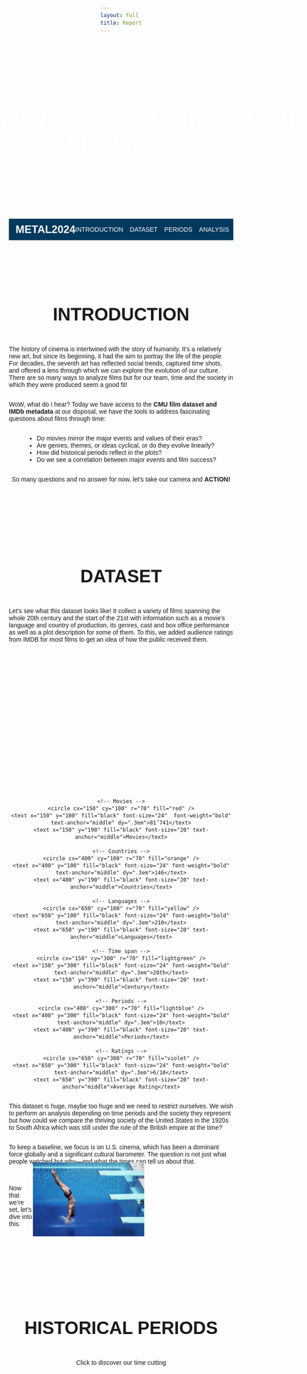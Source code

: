 ```yaml
---
layout: full 
title: Report
---
```


<head>
  <link href="https://fonts.googleapis.com/css2?family=Monserrat:wght@400;500;700&display=swap" rel="stylesheet">
  <style>
    .full-width-bg {
      background-image: url('great+films.jpg');
      background-size: cover;
      background-position: center;
      width: 100vw;
      height: 400px;
      display: flex;
      justify-content: center;
      align-items: center;
      position: relative;
    }
    
    .full-width-bg-overlay {
      background-color: rgba(0, 0, 0, 0.5);
      position: absolute;
      top: 0;
      left: 0;
      width: 100%;
      height: 100%;
      z-index: 1;
    }
    
    .full-width-bg-content {
      position: relative;
      z-index: 2;
      text-align: center;
      font-family: 'Oswald', sans-serif;
    }

    .sticky-navbar {
      background-color: #01395E;
      padding: 10px 0;
      position: sticky;
      top: 0;
      z-index: 1000;
      display: flex;
      justify-content: space-between;
      align-items: center;
      width: 100%;
      box-sizing: border-box;
      margin: 0;
    }

    .sticky-navbar .brand {
      color: #fefefa;
      font-size: 1.5rem;
      font-weight: bold;
      padding-left: 15px;
      flex-grow: 1;
    }

    .sticky-navbar .nav-links {
      padding-right: 15px;
      display: flex;
      gap: 15px;
    }

    .sticky-navbar .nav-links a {
      color: #fefefa;
      text-decoration: none;
      text-transform: uppercase;
    }
  </style>
</head>

<!-- Full-width background section -->
<div class="full-width-bg">
  <div class="full-width-bg-overlay"></div>
  <div class="full-width-bg-content">
    <!-- Title Centered on Image -->
    <h1 style="font-size: 3rem; margin: 0; text-align: center; color: #fefefa;">
      A Century of Film—A Mirror of Our Lifetimes?
    </h1>
  </div>
</div>

<!-- Sticky Navbar with full width -->
<nav class="sticky-navbar">
  <div class="brand">
    METAL2024
  </div>
  <div class="nav-links">
    <a href="#introduction">Introduction</a>
    <a href="#dataset">Dataset</a>
    <a href="#events">Periods</a>
    <a href="#analysis">Analysis</a>
    <a href="#conclusion">Conclusion</a>
    <a href="#team">Team</a>
  </div>
</nav>


<a id="introduction"></a>
<div style="padding-top: 60px;">
  <h2 style="text-align: center; text-transform: uppercase; color: #1a1a1a; font-size: 2.5rem; font-weight: 600;">Introduction</h2>
</div>

The history of cinema is intertwined with the story of humanity. It’s a relatively new art, but since its beginning, it had the aim to portray the life of the people. For decades, the seventh art has reflected social trends, captured time shots, and offered a lens through which we can explore the evolution of our culture. There are so many ways to analyze films but for our team, time and the society in which they were produced seem a good fit! 

WoW, what do I hear? Today we have access to the **CMU film dataset and IMDb metadata** at our disposal, we have the tools to address fascinating questions about films through time:
- Do movies mirror the major events and values of their eras?
- Are genres, themes, or ideas cyclical, or do they evolve linearly?
-   How did historical periods reflect in the plots?
-   Do we see a correlation between major events and film success?

<p>So many questions and no answer for now, let’s take our camera and <strong>ACTION!</strong></p>


---

<a id="dataset"></a>
<div style="padding-top: 60px;">
  <h2 style="text-align: center; text-transform: uppercase; color: #1a1a1a; font-size: 2.5rem; font-weight: 600;">Dataset</h2>
</div>

Let’s see what this dataset looks like! It collect a variety of films spanning the whole 20th century and the start of the 21st with information such as a movie’s language and country of production, its genres, cast and box office performance as well as a plot description for some of them. To this, we added audience ratings from IMDB for most films to get an idea of how the public received them. 


<div style="text-align: center;">
  <svg width="800" height="500" xmlns="http://www.w3.org/2000/svg">
  
    <!-- Movies -->
    <circle cx="150" cy="100" r="70" fill="red" />
    <text x="150" y="100" fill="black" font-size="24"  font-weight="bold" text-anchor="middle" dy=".3em">81’741</text>
    <text x="150" y="190" fill="black" font-size="20" text-anchor="middle">Movies</text>
  
    <!-- Countries -->
    <circle cx="400" cy="100" r="70" fill="orange" />
    <text x="400" y="100" fill="black" font-size="24" font-weight="bold" text-anchor="middle" dy=".3em">146</text>
    <text x="400" y="190" fill="black" font-size="20" text-anchor="middle">Countries</text>
  
    <!-- Languages -->
    <circle cx="650" cy="100" r="70" fill="yellow" />
    <text x="650" y="100" fill="black" font-size="24" font-weight="bold" text-anchor="middle" dy=".3em">210</text>
    <text x="650" y="190" fill="black" font-size="20" text-anchor="middle">Languages</text>
  
    <!-- Time span -->
    <circle cx="150" cy="300" r="70" fill="lightgreen" />
    <text x="150" y="300" fill="black" font-size="24" font-weight="bold" text-anchor="middle" dy=".3em">20th</text>
    <text x="150" y="390" fill="black" font-size="20" text-anchor="middle">Century</text>
  
    <!-- Periods -->
    <circle cx="400" cy="300" r="70" fill="lightblue" />
    <text x="400" y="300" fill="black" font-size="24" font-weight="bold" text-anchor="middle" dy=".3em">10</text>
    <text x="400" y="390" fill="black" font-size="20" text-anchor="middle">Periods</text>
  
    <!-- Ratings -->
    <circle cx="650" cy="300" r="70" fill="violet" />
    <text x="650" y="300" fill="black" font-size="24" font-weight="bold" text-anchor="middle" dy=".3em">6/10</text>
    <text x="650" y="390" fill="black" font-size="20" text-anchor="middle">Average Rating</text>
  
  </svg>
</div>  

This dataset is huge, maybe too huge and we need to restrict ourselves. We wish to perform an analysis depending on time periods and the society they represent but how could we compare the thriving society of the United States in the 1920s to South Africa which was still under the rule of the British empire at the time?

To keep a baseline, we focus is on U.S. cinema, which has been a dominant force globally and a significant cultural barometer. The question is not just what people watched but why—and what the times can tell us about that.

<div style="display: flex; align-items: center; justify-content: space-between;">
  <p>Now that we’re set, let's dive into this.</p>
  <img src="dive.jpg" style="width: 250px; height: auto; padding-right: 200px; margin-top: -20px; padding-bottom: 10px">
</div>


---

<a id="events"></a>
<div style="padding-top: 60px;">
  <h2 style="text-align: center; text-transform: uppercase; color: #1a1a1a; font-size: 2.5rem; font-weight: 600;">Historical Periods</h2>
</div>

Click to discover our time cutting
<html lang="en">
<head>
    <style>
        /* General styling */
        body {
            font-family: Arial, sans-serif;
            margin: 0;
            padding: 20px;
            display: flex;
            justify-content: center;
            align-items: center;
            flex-direction: column;
        }

        h1 {
            text-align: center;
            margin-bottom: 20px;
        }

        /* Grid container for each row*/
        .grid-row {
            display: grid;
            gap: 20px;
            width: 100%;
            max-width: 1200px;
            margin-bottom: 20px;
        }

        /* Row-specific column settings */
        .row-1 {
            grid-template-columns: repeat(4, 1fr); /* 4 items in first row */
        }

        .row-2 {
            grid-template-columns: repeat(3, 1fr); /* 3 items in second row */
        }

        .row-3 {
            grid-template-columns: repeat(3, 1fr); /* 3 items in third row */
        }

        /* Individual item in the grid */
        .period-container {
            text-align: center;
            border: 1px solid #ddd;
            border-radius: 10px;
            padding: 10px;
            background-color: #f9f9f9;
            box-shadow: 0 2px 5px rgba(0, 0, 0, 0.1);
        }

        /* Clickable image */
        .period-image {
            cursor: pointer;
            width: 100%;
            aspect-ratio: 4 / 3;
            object-fit: cover; 
            border-radius: 10px;
            transition: transform 0.2s;
        }

        .period-image:hover {
            transform: scale(1.05);
        }

        /* Hidden text */
        .period-text {
            display: none;
            margin-top: 10px;
            font-size: 14px;
            line-height: 1.5;
        }
    </style>
</head>
<body>
    <div class="grid-row row-1">
        <!-- Add a period for each historical event -->
        <div class="period-container">
            <div class="default-text" id="default-text1"><strong>The Progressive Era:<br>1900-1914</strong></div>
            <img src="progressive-era.jpg" alt="Progressive Era" class="period-image" onclick="toggleText('text1')" />
            <div id="text1" class="period-text">
                At the beginning of the 20th century, the USA were driven by progressivism, a social democratic movement that rose in response to the massive industrialization of the late 19th century. It brought many reforms seeking to improve the conditions of the middle and working classes. This period saw a general improvement of the population’s quality of life with a prosperous economy and a push for social equality and women’s rights.
            </div>
        </div>
        <div class="period-container">
            <div class="default-text" id="default-text2"><strong>World War I:<br>1914-1918</strong></div>
            <img src="ww1.jpg" alt="World War I" class="period-image" onclick="toggleText('text2')" />
            <div id="text2" class="period-text">
                As the first World War erupted, the USA chose to remain neutral. Even though the public opinion was generally more friendly towards the Allies (UK, France, Russia, …) than the Central Powers (Germany, Austria-Hungary, Ottoman Empire, …), they preferred not to engage in battle. However, they still looked to prepare for the possibility of war and strengthened the military powers, especially the Navy. Over time, the American people saw Germany as being increasingly hostile and it was announced in 1917 that the United States were entering the war siding with the Allies. 
            </div>
        </div>
        <div class="period-container">
            <div class="default-text" id="default-text3"><strong>The Roaring Twenties:<br>1918-1929</strong></div>
            <img src="roaring-twenties.jpg" alt="The Roaring Twenties" class="period-image" onclick="toggleText('text3')" />
            <div id="text3" class="period-text">
                The 1920s, also known as the Roaring Twenties, saw the USA ending getting out of WW1 as victors and with few economic losses. These years were similar to the Progressive Era in that America continued its economic growth and prosperity. The incomes of working people increased along with those of middle class and wealthier Americans resulting in a increased consumerism. The automobile and electricity industries thrived and radically changed the people’s way of life. But the Roaring twenties are also the start of the prohibition, where the distribution of alcohol became illegal in hope to eradicate alcoholism. However, this did not solve the problem and brought an even greater one as many gangs took over the alcohol market and rapidly grew more and more violent.
            </div>
        </div>
        <div class="period-container">
            <div class="default-text" id="default-text4"><strong>The Great Depression:<br>1929-1939</strong></div>
            <img src="great-depression.jpg" alt="The Great Depression" class="period-image" onclick="toggleText('text4')" />
            <div id="text4" class="period-text">
                The Wall Street Crash of 1929 brought an abrupt end to the Roaring Twenties. A lot of people had invested their money on the stock market that was very loosely regulated and as the economy plummeted, they were left with massive debt. This is a period of huge poverty and unemployment as a fourth of the population came jobless by 1933. The whole decade resulted in efforts to gradually recover the economy and employment rate.
            </div>
        </div>
    </div>
    <!-- Row 2 with 3 containers -->
    <div class="grid-row row-2">
        <div class="period-container">
            <div class="default-text" id="default-text5"><strong>World War II:<br>1939-1945</strong></div>
            <img src="ww2.jpg" alt="World War II" class="period-image" onclick="toggleText('text5')" />
            <div id="text5" class="period-text">
                As the second World War began, the industry changed rapidly to support the war effort. The employment rate rose back up and even women joined the workforce to replace the people enrolled in the army. Productivity was increased to match the demands of a growing military force, and a lot of efforts were made to ensure the national unity. In this sense, the movie industry of Hollywood worked an impressive propaganda to consolidate the Americans’ patriotism and resentment towards Germany.
            </div>
        </div>
        <div class="period-container">
            <div class="default-text" id="default-text6"><strong>The Early Cold War:<br>1946-1960</strong></div>
            <img src="early-cold-war.jpg" alt="The Early Cold War" class="period-image" onclick="toggleText('text6')" />
            <div id="text6" class="period-text">
                The USA got out of the war as one of the most influential countries in the world along with the USSR. This period was one of high economic growth and prosperity for the American people. Nonetheless, it was also marked by the Red Scare, the fear of the other superpower of that time, The communist USSR. The two nations with radically different political views were competing to see which one would shape the future of the world. As well as providing help to rebuild their allies’ nations in Europe and engaging in wars against communism across the globe, the States embarked on a race both in nuclear armament and on space discovery. Inside the country, a large propaganda was set up against communism and people were prosecuted if they were too far on the left political wing. 
            </div>
        </div>
        <div class="period-container">
          <div class="default-text" id="default-text7"><strong>The Civil Rights Movement:<br>1960-1970</strong></div>
          <img src="civil-rights.jpg" alt="The Civil Rights Movement" class="period-image" onclick="toggleText('text7')" />
          <div id="text7" class="period-text">
              The Civil Rights Movement of the 50s and 60s saw the African American population fight to promote racial equality and the rights of the black people. It was a moment of great social changes that confronted the United States to the incoherences of their self-proclaimed position of leaders of the democracy. This mostly non-violent movement led by figures such as Martin Luther King Jr., Malcolm X or Fannie Lou Hamer brought the abolition of many discriminative laws and laid a legal groundwork to promote equality and civil rights. This period also saw the culmination of the space race as, in 1969, Neil Armstrong became the first human to set foot on the moon
          </div>
        </div>
    </div>
    <!-- Row 3 with 3 containers -->
    <div class="grid-row row-3">
        <div class="period-container">
          <div class="default-text" id="default-text8"><strong>The Late Cold War<br>1971-1991</strong></div>
          <img src="late-cold-war.jpg" alt="The Late Cold War" class="period-image" onclick="toggleText('text8')" />
          <div id="text8" class="period-text">
              As the Cold War continued, the USA slowly but surely gained the upper hand against the USSR. The American economy was growing steadily while communism started to show its economical flaws. At the same time, many pro-peace movements rose in America as the population was fed up with the many conflicts around the globe in which the States were involved. Conflicts such as the Vietnam war angered the population that didn’t understand why American people had to die so far from their home.
          </div>
        </div>
        <div class="period-container">
          <div class="default-text" id="default-text9"><strong>The Post-Cold War and the New World Order:<br>1992-2001</strong></div>
          <img src="post-cold-war.jpg" alt="The Post-Cold War" class="period-image" onclick="toggleText('text9')" />
          <div id="text9" class="period-text">
              The end of the Soviet Union in 1991 left the United States as victors of the Cold War and established them as the only superpower of the world. In a world entering globalisation and the starting years of internet, the American culture thrived and influenced the whole world. If there was no communism to fight, the US army was still present in many regions of the world to serve their interests. For example, many soldiers were sent in the Arabic peninsula because of the large reserves of Oil present in the region.
          </div>
        </div>
        <div class="period-container">
        <div class="default-text" id="default-text10"><strong>The War on terrorism:<br>2001-present</strong></div>
        <img src="9_11.png" alt="The War on terrorism" class="period-image" onclick="toggleText('text10')" />
          <div id="text10" class="period-text">
            The attacks of the 11th of September shocked the world and even more so the United States. They discovered a new kind of war they weren't ready for, terrorism. The enemy could be pretty much anyone, and there was no clear way to counterattack. This brought a lot of fear and distrust to the population, and the USA started a more self-centred politic and restricted the access inside their borders and.
          </div>
        </div>
    </div>

    <script>
        // Toggle visibility of the text
        function toggleText(id) {
            const textElement = document.getElementById(id);
            textElement.style.display = textElement.style.display === 'block' ? 'none' : 'block';
        }
    </script>
</body>
</html>


---

<a id="analysis"></a>
<div style="padding-top: 60px; padding-bottom: 30px;">
  <h2 style="text-align: center; text-transform: uppercase; color: #1a1a1a; font-size: 2.5rem; font-weight: 600;">Analysis</h2>
</div>

## Genre-ally Speaking: A Plot Twist in Movie History

{% include line_theme_years_plot.html %}

Wow, looking at the "Evolution of Movie Themes Over the Years" graph, it's incredible to see how the number of movies produced for different themes has changed from 1900 to 2020. Each line represents a movie theme like Action/Adventure/Thriller, Comedy, or Drama/Mystery, and you can really see the shifts over time. For example, the early years were dominated by "Short/Silent" films, but as sound technology came into play, their numbers dropped. Then, after 1970, we see a big surge in Action, Adventure, and Thriller films, likely due to advancements in special effects. After 1980, there’s also a noticeable rise in independent and LGBT films. It's amazing how much the number of films has grown, especially when some themes now have numbers double the maximum from the early 1900s. It's fascinating to think about how movie themes have evolved alongside history—how some genres became more popular or less popular, and how they reflect the cultural shifts of the times. Let’s take a closer look at the peaks from both the early and late 20th century to understand what changed.

<table style="padding: 0; border-spacing: 0; margin-top: -150px; border: none;">
  <tr style="border-bottom: none !important;" >
    <td style="width: 50%; word-wrap: break-word;">
      {% include line_start_3.html %}
    </td>
    <td style="width: 50%; word-wrap: break-word; padding-top: 300px; margin-left: -15px">
      {% include line_end_3.html %}
    </td>
  </tr>
</table>


<table style="border: none;">
  <tr style="border: none;">
    <td>
      <img src="bnw-silent.jpg" alt="Image" width="600" />
    </td>
    <td>
      <strong>Short/Silent Films:</strong>  
        Back in the early days of cinema, short and silent films were all the rage. They were simple, accessible, and had this novelty that drew huge audiences, peaking around 1920. Take Charlie Chaplin’s <em>The Kid</em> (1921)—a massive hit that didn’t need dialogue to connect with people. But by the late 1920s, sound came along and changed everything. Movies like <em>The Jazz Singer</em> (1927) set a new standard, and silent films quickly lost their appeal.
      <br><br>

      <strong>Black-and-White Films:</strong> 
        You know, black-and-white films really ruled early cinema because color technology wasn’t affordable yet. They peaked around 1940, but after 1960, color films became the norm, and black-and-white films lost their appeal. What’s interesting, though, is that there was a resurgence of black-and-white films after 2000. It shows how filmmakers still appreciate it as a powerful artistic choice.
      <br><br>

      <strong>Independent/Experimental/LGBT Films:</strong> 
        Before 1980, independent, experimental, and LGBT films were pretty rare, mainly because of production limits and censorship. But after 1980, things really changed. Social movements and cultural shifts opened up space for these films to thrive, giving a platform to diverse voices and allowing filmmakers to tackle more unconventional themes and artistic styles.
    </td>
  </tr>
</table>

<table>
  <tr style="border: none;">
    <td>
      <strong>Drama/Mystery:</strong>  
        Drama and mystery films grew in popularity because they tackle timeless human conflicts, making them relatable in any era. Between 2000 and 2010, there was a lot going on—wars, economic crises, and social changes—so these genres really resonated with people. Plus, there was a general boom in movie production, which helped too.  
      <br><br>

      <strong>Action/Adventure/Thriller:</strong> 
        Well, after 1970, there was a big shift in technology, especially with special effects. This period saw major advancements in film techniques, like CGI and more realistic stunts, which made it possible to create all these wild, visually impressive movies. Historically, this was also around the time when Hollywood started investing more in blockbusters, aiming to draw huge audiences, and action-packed films were perfect for that. So, with better tech and a changing industry, these genres really blew up.
      <br><br>

      <strong>Comedy:</strong> 
        Comedy really peaked in the 1940s, probably because of those “screwball comedies” that were huge during the Great Depression and World War II. People just needed a break from all the tough stuff going on, so these films offered a way to escape. The thing with comedy is, no matter what type it is—slapstick, satire, or witty banter—it helps people cope with life’s challenges by making them laugh. Back then, especially, people were looking for something that could take their minds off all the stress, and comedy was the perfect way to do that.
    </td>
    <td>
      <img src="missionimpossible.jpg" alt="Image" width="700" />
    </td>
  </tr>
</table>


{% include line_theme_periods_plot.html %}

So, this graph is showing how certain movie genres were more popular in different time periods, based on what people were into at the time. Like, in the early 1900s, silent films were huge, but then as sound came in, they started to drop off. During the Great Depression, comedies and musicals became more popular because people wanted something lighthearted to escape from the tough times.
Then, when you get to the Cold War, Sci-Fi films started to rise. Makes sense, right? People were anxious about technology and the future, so movies about futuristic or dystopian worlds fit the vibe. Action/Adventure films also grew in popularity during tense global moments like the Cold War, while genres like Romance and  Musicals were bigger when things were more peaceful, like after WWII.
But now, what we really want to figure out is which genres were the most dominant in each period. That way, we can see exactly how the big events of the time influenced what kinds of movies people were watching.

{% include bar_theme_period.html %}
Alright, so here's the breakdown of how film genres shifted over the years, and how each era was reflected through cinema:
**The Belle Époque (1900-1914)** started with mostly Short, Silent, Black-and-white films because that's all the technology could manage back then.
When **World War I (1914-1918)** came along, the technology didn’t change much, and films still stuck to the silent, black-and-white format.
Then in the **Roaring Twenties (1920-1929)**, there was a shift. People were looking for something to lift their spirits, so Comedy films became popular. You still had Black-and-white and Silent films, but comedy began to take over, along with drama/mystery and romance.
The **Great Depression (1929-1939)** saw a continuation of Black-and-white films, but the mood shifted toward Drama/Mystery to reflect the hard times. At the same time, people sought comfort in Comedy, Romance, and Musicals as a way to escape the tough realities.
**World War II (1939-1945)** brought a rise in Drama/Mystery films to match the serious global situation. Action/Adventure/Thriller films also started to appear, likely reflecting the desire for stories of heroism. Comedy still had a place, offering some relief during the dark days.
In the **Early Cold War (1946-1960)**,  Action/Adventure/Thriller films dominated, probably due to the intrigue around espionage and political tension. Drama/Mystery remained relevant, and  Comedy, Romance, and Musicals were still around.
During the **Civil Rights Movement (1960-1970)**, we continued to see strong Action/Adventure/Thriller films, but there was also an increase in Horror/Crime and Indie/experimental/LGBT films. This shift reflected the changing cultural and social issues of the time.
In the **Late Cold War (1971-1991)**, Action/Adventure/Thriller films stayed big, but there was a rise in Science fiction/Fantasy films as people looked for escape or reflected on technological advances. Horror/crime, indie/experimental/LGBT, and Animation/Family films also gained popularity.
With the **Post-Cold War and New World Order (1992-2001)**, there was more variety, with Action/Adventure/Thriller, Animation/Family, and Science fiction/Fantasy leading the charge. Films became more diverse, but Comedy and Drama/Mystery stayed strong, and we saw more Indie/experimental/LGBT films too.
Finally, after 9/11 (2001-present),  action/adventure/thriller films were still huge, but there was a rise in Animation/Family and Science fiction/Fantasy, reflecting the cultural shifts and technological changes. Drama/mystery still showed up, but it wasn't as dominant as before.
Now, the big question: do periods with similar events share the same themes? Or was it all random from the start? Let’s figure that out by looking at a correlation matrix.

{% include period_corr_matrix.html %}
Some periods, like **The Belle Époque (1900-1914)**, **World War I (1914-1918)**, and **The Roaring Twenties (1920-1929)**, are super similar—basically all about Silent, black-and-white films. Comedy, Romance, and Drama were popular because they were simple and fun, reflecting the times.  
Then you’ve got the Cold War eras—1946 to the present—which are also closely connected. This is when Action/Adventure/Thriller genres took over, thanks to all the espionage and political tension. Later, sci-fi and fantasy blew up as people started dreaming big and escaping reality.  
Periods like **The Great Depression (1929-1939)** and **World War II (1939-1945)** sit in the middle. Both were tough times, so Drama/Mystery dominated, but there was still room for Comedy and Musicals to lighten the mood.  
And then you’ve got the outliers, like **The Belle Époque** compared to the **Post-Cold War** era—totally different vibes. Early cinema was simple, while the 2000s were all about flashy, CGI-heavy blockbusters and genre diversity.  
It’s **supercalifragilisticexpialidocious**! We weren’t delulu—there really is a correlation between historical and economic events and film genres. But we’re not quite there yet to say it’s causality.

---
## Let's see what we are talking about !
Even if we would rather watch a film than just read about it, we have access here to beautifully crafted summaries, already processed by some magic NLP algorithms. I know, I know, this is old-school—you’d probably prefer to watch a trailer. But these summaries offer a wealth of insights. What can we learn from them? Can we identify trends across different eras? Are there particular patterns or unique characteristics?
So many questions, and yet no answers... but let’s dive into the text.
<div style="text-align: center;">
  <img src="WordcloudTrailers.png" alt="Pikachu Ratings" width="500" />
</div>
For this textual analysis, we processed the entire summaries corpus and conducted a general classification of films based on the eras we selected. This map is generated using common words that are strongly associated with specific periods. If the sum of these words surpasses a certain threshold, we classify the films accordingly
Here are some word clouds based on each period. These show common words from the films’ summaries, using TF-IDF to highlight their importance:
<div style="text-align: center;">
  <div style="display: inline-block; margin: 5px;">
    <img src="WW1.png" alt="Image 1" width="400" />
  </div>
  <div style="display: inline-block; margin: 5px;">
    <img src="WW2.png" alt="Image 2" width="400" />
  </div>
  <div style="display: inline-block; margin: 5px;">
    <img src="CivilRights.png" alt="Image 3" width="400" />
  </div>
  <div style="display: inline-block; margin: 5px;">
    <img src="ColdWar.png" alt="Image 4" width="400" />
  </div>
  <div style="display: inline-block; margin: 5px;">
    <img src="Postcold.pngpng" alt="" width="400" />
  </div>
  <div style="display: inline-block; margin: 5px;">
    <img src="991.png" alt="Image 6" width="400" />
  </div>
</div>

Some terms are predictable, while others are less so. Indeed there can be noise from verbs or common names leading to imprecison in the classification as the LDA analysis told us. But we mainly recover expected athmospheres from each periods and can say that the noise of some missclassified plot is negligible.
 But do these word clouds and classified films truly match their periods, or do they recur across years? To explore this further, we used Latent Dirichlet Allocation (LDA) to highlight topics and examine similarities between periods. Then we plotted the release time dates of these films for each topics.

For example, if we focus on the temporality of films classified as dealing with the "War on Terror," we observe a huge rise after the 2001 attacks on the World Trade Center. There's a sharp increase in films starting in the early 2000s. This aligns with the 9/11 attacks and subsequent military operations, such as the invasions of Afghanistan and Iraq. These events dominated global politics and media, leading to their reflection in cinema.
The highest number of films related to the War on Terror is observed in the mid-2000s. This could reflect the height of global military campaigns, public discourse, and societal impact.
Even after the initial post-9/11 years, the number of films remained significant, potentially due to ongoing conflicts, political debates, and the human and societal cost of the war.
However, we also see some outliers, with films addressing terrorism even before 2001. But as expected, this subject is predominantly modern, appearing in recent times through film plots.
<div style="text-align: center;">
  <img src="ttt.png" alt="Pikachu Ratings" width="600" />
</div>

        Now lets look at the late Cold War period :
<div style="text-align: center;">
  <img src="LateColdwarTime.png" alt="Pikachu Ratings" width="600" />
</div>
There is a peak production (1980s): The sharp increase in films during the 1980s aligns with significant geopolitical developments, such as the Reagan administration's rhetoric, arms race escalations, and Soviet-American tensions. Cinema might have mirrored these anxieties, making this a popular period for Cold War narratives.
We can also individuate a another peak (1990s–2000s) and we determine that even after the Cold War formally ended in 1991, the number of films related to this era remained significant. This reflects retrospective storytelling and a cultural reexamination of the period in the aftermath of the Soviet Union's dissolution.

This analysis reveals significant variability, indicating that historical events have long served as inspiration for movie directors. Even today, historical contexts and events shape the narratives we see on screen, underscoring the enduring impact of the past on cinematic storytelling.

### Causal Inference

To compare attributes of films from different time periods, we wanted to engage in causal inference to understand whether observed differences in film characteristics were truly due to the time period itself, or if they were influenced by other factors.

[Causal inference](https://en.wikipedia.org/wiki/Causal_inference) allows us to draw more reliable conclusions about the effect of a specific factor (in this case, the time period) on film attributes, rather than just identifying correlations. However, in observational data like ours, where films from different time periods are not randomly assigned, (hidden) covariables might be influencing both the period and the outcomes (such as genre trends, budgets, or technological shifts). Without controlling for these covariates, any conclusions about the impact of the time period could be misleading.

In an attempt to address this issue, we turned to [propensity score matching](https://en.wikipedia.org/wiki/Propensity_score_matching) (PSM). PSM helps us create comparable groups by matching films from different time periods that have similar characteristics, in this our case, genre and ratings (budget data was too sparse to be representative). By doing so, we can try to isolate the impact of the time period itself, reducing the bias introduced by the covariates. In theory, PSM allows us to mimic a randomized controlled experiment, where films from different periods are as similar as possible, except for their time of production.

We used logistic regression to estimate the propensity scores for each film, which represent the likelihood of a film being produced in a specific time period based on its genre and ratings. We then matched films from different periods based on these scores, using maximum weight matching (the PS as the weights), creating comparable groups for analysis. All our code is available in the [GitHub repository](https://github.com/epfl-ada/ada-2024-project-metal2024/tree/main/src/causal_inference). 

Our second issue, which we did not address in this analysis, is that the maximum weight matching algorithm we used is O(n³), which makes it computationally expensive for large datasets. To remediate this, we uniformly sampled a subset of the data for our analysis, which could introduce some bias, and some variance. We picked a the biggest subset we could, and added the number of movies for each period in the title of each graph to give an idea of the representativity of our sample.

#### Named Entity Recognition

Our [movie corpus dataset](http://www.cs.cmu.edu/~ark/personas/) included a [Stanford Core-NLP](https://www.wikidata.org/wiki/Q32998961) processed plot summary containing [named entities](https://en.wikipedia.org/wiki/Named-entity_recognition). We used this information to identify the most common entities mentioned in the plot summaries across different time periods. These named entities could provide insights into the dates, characters, locations, lexical information about time, money, durations and more.

<div style="text-align: center;">
  <img src="assets/svg/ORGANIZATION.svg" alt="SVG1" width="1100" />
</div>

The films from the Civil Rights Movement has some interesting `ORGANIZATION` named entities, such as `Times`, which could be linked the the [New York Times](https://en.wikipedia.org/wiki/The_New_York_Times), but also `King` which could be linked to [Martin Luther King Jr](https://en.wikipedia.org/wiki/Martin_Luther_King_Jr.). `Armstrong` could be linked to the musician [Louis Armstrong](https://en.wikipedia.org/wiki/Louis_Armstrong) who won awards in the 1960s, but it is unlikely that it is also linked to the astronaut [Neil Armstrong](https://en.wikipedia.org/wiki/Neil_Armstrong), as he step foot on the moon in 1969, with films taking years to be produced. All of which the Great Depression time period doesn't have. Other entities such as `Sharks` remain hard to interpret.

<div style="text-align: center;">
  <img src="assets/svg/ORGANIZATION_2.svg" alt="SVG1" width="1100" />
</div>

Still comparing the `ORGANIZATION` named entities, we see that both World War II and Post Cold War periods have Nazi Germany related entities, which could be due to films about the war being released, for some of them, after the war. The second time period interestingly introduces new entities, although they are hard to interpret.

<div style="text-align: center;">
  <img src="assets/svg/LOCATION.svg" alt="SVG1" width="1100" />
</div>

Unfortunately, the results were not as insightful as we had hoped. Most Named Entities were too sparse to draw meaningful conclusions, and the most common ones were generic and not specific to any time period. Results between more periods and more named entities can be found in our repository.

#### NGrams and TF-IDF

[NGrams](https://en.wikipedia.org/wiki/N-gram) are another way to analyze text data, capturing the most frequent sequences of words that can provide context and meaning. Unfortunately these didn't provide meaningful insights for our analysis, as the most common n-grams were generic and not specific to any time period. 
To remedy this, we ranked 1-3 grams not by their plain frequency in the plots for the films from a given time interval but according to their [TF-IDF](https://en.wikipedia.org/wiki/Tf-idf) score. This allowed us, in theory, to identify the most important words for each time period, based on their frequency in the plots and their rarity in the whole corpus.

<div style="text-align: center;">
  <img src="assets/svg/TF-IDF_NGRAMS_1.svg" alt="SVG1" width="1100" />
</div>

The word `new` is slightly more present in the Late Cold War than in the Post-Cold War, but we can't draw any meaningful conclusions from this, as it also could be due, for example, to the mention of `New York` or `New World City` in the plots.

Strangely, the word `war` was more present during movies from the Roaring Twenties than during World War II. `american` is more present in the second than in the first ([see figure](https://github.com/epfl-ada/ada-2024-project-metal2024/blob/main/src/causal_inference/results/TF-IDF_NGRAMS_3.svg)).

Again, the results were not as insightful as we had hoped. Most of the top TF-IDF n-grams were in all time periods, and the differences were not significant enough to draw meaningful conclusions. This could be due to the nature of the movie plots, which often contain similar elements regardless of the time period. Results between more periods can be found [in our repository](https://github.com/epfl-ada/ada-2024-project-metal2024/tree/main/src/causal_inference/results).


## Movie ratings, another metric for popularity ?
Cinema is art, and as all art, people can like it, or hate it. Nowadays cinephiles have letterboxed accounts telling everyone their favourite movies. However this has not always been the case, just a few years ago the biggest movie ratings aggregator was IMDB, where people ranted about the latest movie they disliked, or conversly praised an old unknown movie from 50 years ago they found in a videoclub. One idiom often coming back is "It was better before", and cinema is not an exception. The top 100 movies from the [American Film Institute](https://www.afi.com/afis-100-years-100-movies-10th-anniversary-edition/) does not contain a single movie after 2000, and the vast majority of them came out before the 70s. Are movies worse nowadays or do people just want to appear special by showing off their cinematc culture of old movies ?

For this part we will use the ratings from the IMBD dataset, which we added to the movies of our dataset. Additionally, we'll receive the help from multiple famous detectives that accepted to help us in this hard mission. 
We've already seen he number of movies that came out each year, but now let's see which one of those have a rating: 
{% include RatingsNbrOfMovies.html %}

**Good news, it seems we have a fair amount of data !** This means we will be able to get useful insights without relying to much on assumptions because of missing data. The only problematic years are around 2007 where we have some missing ratings but drastically outscaled by the huge amount of movies with ratings and the 1915s where the movies without ratings outnumber the movies with a rating. We'll keep this in mind when comparing the early periods with later ones in our analysis. 
<table>
  <tr>
    <td>
    The first detective to jump in is Sherlock Holmes, a wise man that never gets thrown off by numbers. One important thing he tells us is that a rating is worth nothing without the number of votes. When he arrives at a crime scene, he always judges the number of witnesses, and their claims. We take that into account and plot the sum of all votes for each year, and the average votes per movie. Thanks Sherlock !
    </td>
    <td>
      <img src="RatingsSherlock.png" alt="Image" width="700" />
    </td>
  </tr>
</table>


{% include RatingsNbrVsTime.html %}


Indeed Sherlock was right, the total number of votes increases drastically over the years (notice the log scale !) and the mean number of votes per movies also. Again, this means analysing older movies, especially before the 1960s will have to be put in context. 

<table>
  <tr>
    <td>
      <img src="RatingsPikachu.png" alt="Image" width="1100" />
    </td>
    <td>
Now that we know this, let's dive into the ratings themselves, and plot them over the years. A friend of us, Detective Pikachu does not like uncertainty, so due to the high variability of ratings, he tells us to use errorbars. He also mentions something about weighting the rating for each year. That seems like a good intuition; movies with a lot of ratings should impact their average consequently. We compute this weighted average rating by multiplying each movie's rating with the number of votes for said movie.
    </td>
  </tr>
</table>


{% include RatingsWithErrorBars.html %}

<div style="text-align: center;">
  <img src="RatingsPikachuOh.png" alt="Pikachu Ratings" width="400" />
</div>


**What a Surprising Result!! Even detective pikachu is thrown off guard**. From 1913 on, the weighted movie rating is constantly better than the average. Even more than that, it's outside the error-bars ! This can only mean one thing. The rating of a movie, and the number of votes is not totally uncorrelated. The year 1973 seems to be the best year in terms of weighted rating, but just any normal year in mean ratings, there must be a reason!

<table>
  <tr>
    <td>
    This task requires deeper understanding, we'll ask a person that always has the right tools to analyse data: Inspector Gadget. Luckily he has exactly what we need, a way to compute correlation. If we find any correlation between the ratings and the number of votes, it might explain why the weighted average is so off the mean. Using his multiple arms, Inspector Gadget gives us the Pearson Correlation coefficient which captues linear correlation, and the Spearman capturing non-linear monotonic correlation. 
    </td>
    <td>
      <img src="RatingsGadget.png" alt="Image" width="700" />
    </td>
  </tr>
</table>



{% include RatingsCorr.html %}

Indeed, there is something going on here, the year 1973 seems has much more correlation than the average data, and year 1949 even more ! Mister gadget advises us to plot the number of votes against the rating of a movie, he gives a last tool to only use with caution before leaving, we'll keep it preciously. 

{% include RatingsScatterPlotUgly.html %}

<table>
  <tr>
    <td>
    <strong>Ugh that's so ugly, we need to do something about that! </strong>
    We're sorry mister Gadget, but it's already the time to use your secret tool. But we'll do it with extreme caution.
    <br> <strong>We will forever remember the words from Miss Sakota:</strong>
    </td>
    <td>
      <img src="RatingsSpiderman.png" alt="Image" width="700" />
    </td>
  </tr>
</table>



With the Greatest caution, we use the **log scale** given by Mr Gadet, hoping it will make this graph useful in any way. 

{% include RatingsScatterPlot.html %}

Indeed this is much more readable, there's so much to say. First let's understand this plot correctly, because as a real detective would do, we will analyze every detail of it in later parts, to get the whole meaning of it. First we can see that most of the movies are concentrated in the center, between 200 and 10k votes. Since there are som many of them it's hard to detect any particular tendency, but one thing we notice is this is the range where we have the most movies under a rating of 4.  
Above 100k votes, the movie ratings seem to be increasing, until we only have a few movies above 1M votes, which all have a rating above 8. On the other side, we notice that the only few movies with a rating above 9, have less than 200 votes, and they are practically unknown. However this plot is still to dense, let's get back to our example years from before: 

{% include RatingsScatterPlotYears.html %}

Indeed the distribution for the 3 chosen years is not the same at all, just look at the huge amount of movies below 4 in 2006. 
Even though they do not have that many votes individually, together they still add up. And now take advantage of the interactive plot and zoom on the right side of the plot. First we'll notice that no single movie from 1949 has more than 50k votes. Ans also notice the difference in distribution between 1973 and 2006. In 1973, all movies above 20k votes have a rating of at least 6.9, no wonder the weighted average is so high !

<table>
  <tr>
    <td>
      <img src="RatingsColumbo.png" alt="Image" width="500" />
    </td>
    <td>
A familiar face jumps in, telling us that we should click on the 2006 label on the right to turn off the movies of that year, and dive deep into a more precise comparison between 1949 and 1973. We would like to understand why 1949 has a higher spearman coefficient. Looking at the points the 1973 seem sparser, and 1949 seems practically linear, so why is the pearson coefficient so low ? Columbo's sharp mind answers before we could even think about it: Because of the log scale. Here the correlation is not linear, but logarithmic, that's why the spearman coefficient is higher, as it captures the monotonic increase of the logarithm. 
    </td>
  </tr>
</table>


However Columbo's not totally happy with our analysis, saying we lack some overview. He's right, let's come back to a dimension we've already explored before:
Theme popularity over periods:  

### Genre popularity over the years

<table>
  <tr>
    <td>
We've already compared movie genres in the second part of this datastory, so what will the ratings tell us we did not know already ?
Hercule Poirot might have some answers for us, as he has been around for quite a while now, and he even starred in a Black-and-White Movie Alibi in 1931.
He probably knows if we can see the decline of the 3 most popular themes of the early years in terms of ratings as well as number of movies ?
To analyze these genres over time, he advises us to plot them over the periods we defined before and as wise as always he tells us to also plot the weighted rating over all themes, or we wouldn't be able to do any comparisons. 
    </td>
    <td>
      <img src="RatingsHercule.png" alt="Image" width="700" />
    </td>
  </tr>
</table>



{% include RatingsThemesVsPeriodsOld.html %}

This plot is very informative, we can see that during the early years, the 3 genres are very close to the general score, which makes sense since these were practically the only genres to come out, however as the time went on, they started diverging a lot. Remember during the periods in the middle, we had practically no movies of these genres that were coming out, so the data is quite empty. I'd advise digging deeper into the difference between the very bad independent movies of the great depression and the astonishingly good Black-and-White movies that came out in the Post-Cold War. That seems like a hard task, let's send an experimented and combat-ready detective:  
**Du-Du Du-Du Du-Du Du-Du Batmaaaaaan !**

{% include RatingsThemesPeriodsPairOld.html %}

<div style="text-align: center;">
  <img src="RatingsBatman.png" alt="Pikachu Ratings" width="500" />
</div>

Thanks god we're saved, it was just a False alarm. Steven's Spielberg "Schindler's List" completely changed the weighted rating with his rating of 9 and 1.4 million votes.
When we remove that movie the weighted rating for "Black-and-White" movies in the Post-Cold War goes down to 7.5:
a value slightly above average, but not shocking. Thanks Batman, we were about to draw wrong conclusions

Okay now that we found this outlier, let's go back to the most produced genres Today: Drama, Action/Adventure and Comedy.
How did the popularity evolve for these movies ?
The AFI's top 100 list has so many dramas that came out before the 90s, does that mean that Drama's nowadays are bad ?
And What about Comedy and Action movies. If there are so many of those, they are probably popular right ?
{% include RatingsThemesVsPeriodNew.html %}


Indeed The drama movies seem to be very reliable. Always above average, especially compared to Comedies that are probably dragging down the average. 
Action movies on the other side seems to be just good enough, but with a decline since the second world war. 
If we take a closer look at the AFI's top 100 movies list, Citizen Kane, and Casablanca should appear for the second world war in the category Drama, and comparing it to a period where Comedy's are below average we might find out the secret of Drama Movies to stay so high in rating.
{% include RatingsThemesPeriodsPairNew.html %}


<table>
  <tr>
    <td>
For this final task we'll be helped by James Stewart, playing his detective role in Vertigo (9th in AFI's top 100 list !). He tells us to some insights about cult movies: They age very well ! And the more people watch them, the more peope like them. It's simple, no massively rated movie has a bad rating in AFI's list. 
Indeed look at these different disributions, nothing comparable ! The difference on the lower right part of the curve, where we have so many comedies performing well below Dramas with similar number of votes. 
Even though the Comedy theme has 2 movies outperforming the Classics Citizen Kane, and Casablanca, the big amount of Comedies with bad ratings lower the average. So why do comedies perform so bad ? James starts telling us the answer, but as he speaks, our sight starts spinning and a strong nauseau hits us. The answer was probably too hard to swallow, and gave us vertigo. 
    </td>
    <td>
      <img src="RatingsVertigo.png" alt="Image" width="2000" />
    </td>
  </tr>
</table>

---

<a id="conclusion"></a>
<div style="padding-top: 60px;">
  <h2 style="text-align: center; text-transform: uppercase; color: #1a1a1a; font-size: 2.5rem; font-weight: 600;">Conclusion</h2>
</div>

And now, here we are at the end of our journey through time.
Our journey through cinema's rich history has offered a fascinating lens from the silent beginnings to the globalized blockbuster era, movies have acted as mirrors through analyzing trends, genres, and audience responses across decades. Although the dataset was difficult to manipulate to find causality or direct link between periods and group of films we believe we give a nice time overview of what films have been.

---

<a id="team"></a>
<div style="padding-top: 60px;">
  <h2 style="text-align: center; text-transform: uppercase; color: #1a1a1a; font-size: 2.5rem; font-weight: 600;">Meet the Cast</h2>
  <p style="text-align: center; color: #1a1a1a; font-size: 1.5rem; font-weight: 500; margin-top: 10px;">METAL2024</p>
</div>

<div style="display: flex; flex-wrap: wrap; justify-content: center; gap: 20px; margin-top: 20px;">
  <!-- Anoush -->
  <div style="text-align: center; width: 200px;">
    <img src="anoush.jpg" alt="Anoush Azar-Pey" style="width: 100px; height: 100px; border-radius: 50%; margin-bottom: 10px;">
    <h3>Anoush Azar-Pey</h3>
    <p>Anoush is a sublinear algorithms lover.</p>
  </div>

  <!-- Emilien -->
  <div style="text-align: center; width: 200px;">
    <img src="emilien.jpg" alt="Emilien Silly" style="width: 100px; height: 100px; border-radius: 50%; margin-bottom: 10px;">
    <h3>Emilien Silly</h3>
    <p>Emilien brings everything you can imagine.</p>
  </div>

  <!-- Lilly-Flore -->
  <div style="text-align: center; width: 200px;">
    <img src="Ursula.png" alt="Lilly-Flore Celma" style="width: 100px; height: 100px; border-radius: 50%; margin-bottom: 10px;">
    <h3>Lilly-Flore Celma</h3>
    <p>Lilly-Flore specializes in cinematography.</p>
  </div>

  <!-- Mathis -->
  <div style="text-align: center; width: 200px;">
    <img src="mathis.png" alt="Mathis Krause" style="width: 100px; height: 100px; border-radius: 50%; margin-bottom: 10px;">
    <h3>Mathis Krause</h3>
    <p>Mathis is passionate about camera angles.</p>
  </div>

  <!-- Timo -->
  <div style="text-align: center; width: 200px;">
    <img src="timo.png" alt="Timo Michoud" style="width: 100px; height: 100px; border-radius: 50%; margin-bottom: 10px;">
    <h3>Timo Michoud</h3>
    <p>Timo excels in NLP.</p>
  </div>
</div>

